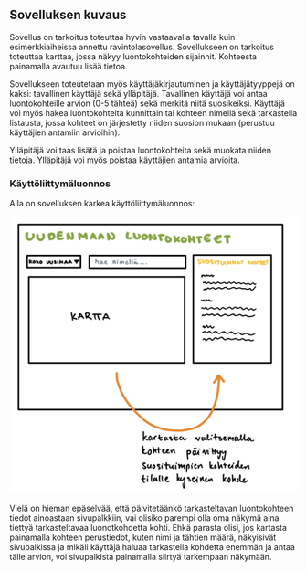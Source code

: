 ## Sovelluksen kuvaus

Sovellus on tarkoitus toteuttaa hyvin vastaavalla tavalla kuin esimerkkiaiheissa annettu ravintolasovellus. Sovellukseen on tarkoitus toteuttaa karttaa, jossa näkyy luontokohteiden sijainnit. Kohteesta painamalla avautuu lisää tietoa.

Sovellukseen toteutetaan myös käyttäjäkirjautuminen ja käyttäjätyyppejä on kaksi: tavallinen käyttäjä sekä ylläpitäjä. Tavallinen käyttäjä voi antaa luontokohteille arvion (0-5 tähteä) sekä merkitä niitä suosikeiksi. Käyttäjä voi myös hakea luontokohteita kunnittain tai kohteen nimellä sekä tarkastella listausta, jossa kohteet on järjestetty niiden suosion mukaan (perustuu käyttäjien antamiin arvioihin).

Ylläpitäjä voi taas lisätä ja poistaa luontokohteita sekä muokata niiden tietoja. Ylläpitäjä voi myös poistaa käyttäjien antamia arvioita.

### Käyttöliittymäluonnos

Alla on sovelluksen karkea käyttöliittymäluonnos: 

<img src="https://github.com/hackinen/uudenmaan-luontokohteet/blob/main/dokumentaatio/misc/kayttoliittymaluonnos.jpg" width="600">

Vielä on hieman epäselvää, että päivitetäänkö tarkasteltavan luontokohteen tiedot ainoastaan sivupalkkiin, vai olisiko parempi olla oma näkymä aina tiettyä tarkasteltavaa luonotkohdetta kohti. Ehkä parasta olisi, jos kartasta painamalla kohteen perustiedot, kuten nimi ja tähtien määrä, näkyisivät sivupalkissa ja mikäli käyttäjä haluaa tarkastella kohdetta enemmän ja antaa tälle arvion, voi sivupalkista painamalla siirtyä tarkempaan näkymään.